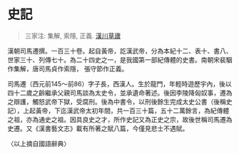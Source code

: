# 史記

> 三家注: 集解, 索隱, 正義.
> [漢川草廬](http://www.漢川草廬.tw/a/a01/a01.htm)

漢朝司馬遷撰。一百三十卷。起自黃帝，訖漢武帝，分為本紀十二、表十、書八、世家三十、列傳七十。為二十四史之一，是我國第一部紀傳體的史書。南朝宋裴駰作集解，唐司馬貞作索隱， 張守節作正義。

司馬遷（西元前145～前86）字子長，西漢人。生於龍門，年輕時遊歷宇內，後以四十二歲之齡繼承父親司馬談為太史令，並承遺命著述。後因李陵降匈奴事，遷為之辯護，觸怒武帝下獄，受腐刑。後為中書令，以刑後餘生完成太史公書（後稱史記），上起黃帝，下迄漢武帝太初年間，共一百三十篇，五十二萬餘言，為紀傳體之祖，亦為通史之祖。因具良史之才，所作史記又為正史之宗，故後世稱司馬遷為史遷。又《漢書藝文志》載有所著之賦八篇，今僅見悲士不遇賦。

〈以上摘自國語辭典〉